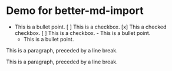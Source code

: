 # Demo for better-md-import

- This is a bullet point.
    [ ] This is a checkbox.
        [x] This a checked checkbox.
    [ ] This is a checkbox.
        - This is a bullet point.
    - This is a bullet point.

This is a paragraph, preceded by a line break.

This is a paragraph, preceded by a line break.



